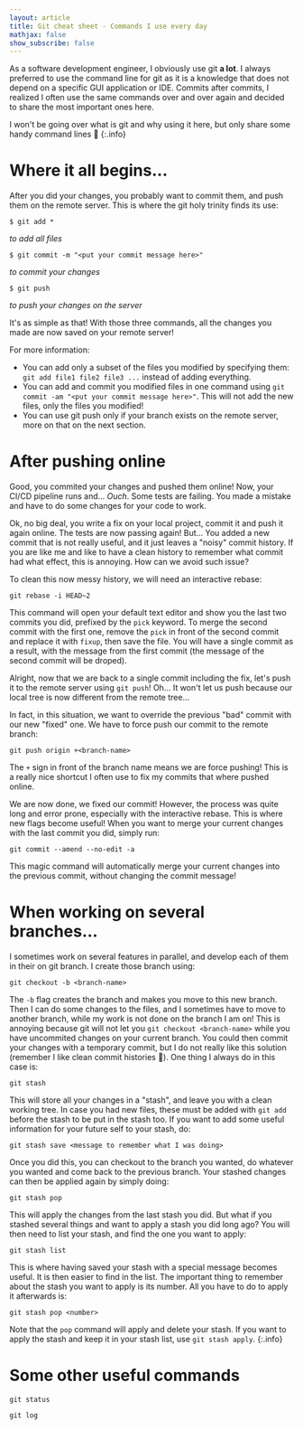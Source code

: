 ```yaml
---
layout: article
title: Git cheat sheet - Commands I use every day
mathjax: false
show_subscribe: false
---
```


As a software development engineer, I obviously use git **a lot**. I always preferred to use the command line for git as it is a knowledge that does not depend on a specific GUI application or IDE. Commits after commits, I realized I often use the same commands over and over again and decided to share the most important ones here.

<!--more-->

I won't be going over what is git and why using it here, but only share some handy command lines :slightly_smiling_face:
{:.info}

# Where it all begins...

After you did your changes, you probably want to commit them, and push them on the remote server. This is where the git holy trinity finds its use:

```
$ git add *
```
*to add all files*

```
$ git commit -m "<put your commit message here>"
```
*to commit your changes*

```
$ git push
```
*to push your changes on the server*

It's as simple as that! With those three commands, all the changes you made are now saved on your remote server!

For more information:
- You can add only a subset of the files you modified by specifying them: `git add file1 file2 file3 ...` instead of adding everything.
- You can add and commit you modified files in one command using `git commit -am "<put your commit message here>"`. This will not add the new files, only the files you modified!
- You can use git push only if your branch exists on the remote server, more on that on the next section.

# After pushing online

Good, you commited your changes and pushed them online! Now, your CI/CD pipeline runs and... *Ouch*. Some tests are failing. You made a mistake and have to do some changes for your code to work.

Ok, no big deal, you write a fix on your local project, commit it and push it again online. The tests are now passing again! But... You added a new commit that is not really useful, and it just leaves a "noisy" commit history. If you are like me and like to have a clean history to remember what commit had what effect, this is annoying. How can we avoid such issue?

To clean this now messy history, we will need an interactive rebase:
```
git rebase -i HEAD~2
```

This command will open your default text editor and show you the last two commits you did, prefixed by the `pick` keyword. To merge the second commit with the first one, remove the `pick` in front of the second commit and replace it with `fixup`, then save the file. You will have a single commit as a result, with the message from the first commit (the message of the second commit will be droped).

Alright, now that we are back to a single commit including the fix, let's push it to the remote server using `git push`! Oh... It won't let us push because our local tree is now different from the remote tree...

In fact, in this situation, we want to override the previous "bad" commit with our new "fixed" one. We have to force push our commit to the remote branch:
```
git push origin +<branch-name>
```

The `+` sign in front of the branch name means we are force pushing! This is a really nice shortcut I often use to fix my commits that where pushed online.

We are now done, we fixed our commit! However, the process was quite long and error prone, especially with the interactive rebase. This is where new flags become useful! When you want to merge your current changes with the last commit you did, simply run:

```
git commit --amend --no-edit -a
```

This magic command will automatically merge your current changes into the previous commit, without changing the commit message!

# When working on several branches...

I sometimes work on several features in parallel, and develop each of them in their on git branch. I create those branch using:
```
git checkout -b <branch-name>
```
The `-b` flag creates the branch and makes you move to this new branch. Then I can do some changes to the files, and I sometimes have to move to another branch, while my work is not done on the branch I am on! This is annoying because git will not let you `git checkout <branch-name>` while you have uncommited changes on your current branch. You could then commit your changes with a temporary commit, but I do not really like this solution (remember I like clean commit histories :slightly_smiling_face:). One thing I always do in this case is:
```
git stash
```

This will store all your changes in a "stash", and leave you with a clean working tree. In case you had new files, these must be added with `git add` before the stash to be put in the stash too. If you want to add some useful information for your future self to your stash, do:
```
git stash save <message to remember what I was doing>
```

Once you did this, you can checkout to the branch you wanted, do whatever you wanted and come back to the previous branch. Your stashed changes can then be applied again by simply doing:
```
git stash pop
```

This will apply the changes from the last stash you did. But what if you stashed several things and want to apply a stash you did long ago? You will then need to list your stash, and find the one you want to apply:
```
git stash list
```

This is where having saved your stash with a special message becomes useful. It is then easier to find in the list. The important thing to remember about the stash you want to apply is its number. All you have to do to apply it afterwards is:
```
git stash pop <number>
```

Note that the `pop` command will apply and delete your stash. If you want to apply the stash and keep it in your stash list, use `git stash apply`.
{:.info}

# Some other useful commands

```
git status
```

```
git log
```
